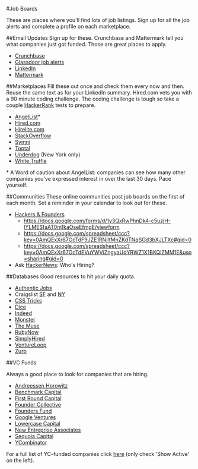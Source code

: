#Job Boards

These are places where you'll find lots of job listings. Sign up for all the job
alerts and complete a profile on each marketplace.

##Email Updates
Sign up for these. Crunchbase and Mattermark tell you what companies just got funded. Those are great places to apply.
  * [Crunchbase][crunchbase]
  * [Glassdoor job alerts][glassdoor]
  * [LinkedIn][linkedin]
  * [Mattermark][mattermark]

##Marketplaces
Fill these out once and check them every now and then. Reuse the same text as for your LinkedIn summary.
Hired.com vets you with a 90 minute coding challenge. The coding challenge is tough so take a couple [HackerRank][hackerrank] tests to prepare.
  * [AngelList][angellist]*
  * [Hired.com][hired]
  * [Hirelite.com][hirelite]
  * [StackOverflow][stackoverflow]
  * [Symni][symni]
  * [Toptal][toptal]
  * [Underdog][underdog] (New York only)
  * [White Truffle][white-truffle]

\* A Word of caution about AngelList: companies can see how many other companies you've expressed interest in over the last 30 days. Pace yourself.

[hackerrank]: http://hackerrank.com

##Communities
These online communities post job boards on the first of each month. Set a reminder in your calendar to look out for these.
  * [Hackers & Founders][hackers-&-founders]
    * https://docs.google.com/forms/d/1y3QxRwPhnDk4-c5uzjH-lYLMESfaAT0m1kaOseEfmgE/viewform
    * https://docs.google.com/spreadsheet/ccc?key=0AmQExXr67OcTdF9JZE1RNjItMnZKdTNqSGd3bXJLTXc#gid=0
    * https://docs.google.com/spreadsheet/ccc?key=0AmQExXr67OcTdEVuYWViZngyaUdYRWZ1X1BKQlZMM1E&usp=sharing#gid=0
  * Ask [HackerNews][hackernews]: Who's Hiring?

##Databases
Good resources to hit your daily quota.
  * [Authentic Jobs][authentic]
  * Craigslist [SF][craigslist-sf] and [NY][craigslist-ny]
  * [CSS Tricks][css tricks]
  * [Dice][dice]
  * [Indeed][indeed]
  * [Monster][monster]
  * [The Muse][the-muse]
  * [RubyNow][rubynow]
  * [SimplyHired][simplyhired]
  * [VentureLoop][ventureloop]
  * [Zurb][zurb]

##VC Funds

Always a good place to look for companies that are hiring.
  * [Andreessen Horowitz][andreessen]
  * [Benchmark Capital][benchmark]
  * [First Round Capital][first-round]
  * [Founder Collective][founder-collective]
  * [Founders Fund][founders-fund]
  * [Google Ventures][google-ventures]
  * [Lowercase Capital][lowercase]
  * [New Entreprise Associates][nea]
  * [Sequoia Capital][sequoia]
  * [YCombinator][yc-jobs]

For a full list of YC-funded companies click [here][yc-companies] (only
check 'Show Active' on the left).




[crunchbase]: http://link.crunchbase.com/join/subscribe
[glassdoor]: http://www.glassdoor.com/Jobs/jobs.htm
[linkedin]: http://help.linkedin.com/app/answers/detail/a_id/20709
[mattermark]: http://mattermark.com/app/Newsletter

[angellist]: http://angel.co/
[enginapp]: http://www.enginapp.com/
[hired]: http://hired.com
[hirelite]: http://www.hirelite.com/
[stackoverflow]: http://careers.stackoverflow.com/
[symni]: https://symni.com/
[toptal]: http://www.toptal.com/developer
[underdog]: http://www.underdog.io/
[white-truffle]: https://www.whitetruffle.com/

[hackers-&-founders]: http://www.meetup.com/Hackers-and-Founders/
[hackernews]: https://news.ycombinator.com/item?id=6653437

[authentic]: http://www.authenticjobs.com/
[craigslist-sf]: http://sfbay.craigslist.org/sof/
[craigslist-ny]: http://newyork.craigslist.org/sof/
[css tricks]: http://css-tricks.com/jobs/
[dice]: http://www.dice.com/
[indeed]: http://www.indeed.com/
[monster]: http://www.monster.com/
[the-muse]: http://www.themuse.com/jobs
[rubynow]: http://jobs.rubynow.com/
[simplyhired]: http://www.simplyhired.com/
[ventureloop]: http://ventureloop.com/ventureloop/home.php
[zurb]: http://zurb.com/jobs#programming

[andreessen]: http://a16z.com/portfolio/
[benchmark]:
https://twitter.com/benchmark/lists/current-venture-portfolio
[first-round]: http://firstround.com/companies#location
[founder-collective]: http://foundercollective.com/collective
[founders-fund]: http://ventureloop.com/foundersfund2011/
[google-ventures]: http://www.gv.com/portfolio/
[lowercase]: http://lowercasecapital.com/posse/
[nea]: http://www.nea.com/portfolio
[sequoia]:
http://jobs.sequoiacap.com/careers_home.php?ind=&bayVals=1,2,3,4,5&usVals=13&globalVals=&stag=&func=12&tech=12&buss=
[yc-jobs]: https://news.ycombinator.com/jobs
[yc-companies]: http://yclist.com/
